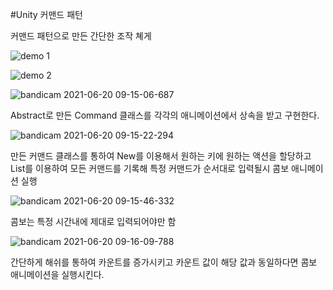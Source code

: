 #Unity 커맨드 패턴

커맨드 패턴으로 만든 간단한 조작 쳬게

![demo 1](https://user-images.githubusercontent.com/39051679/122658507-17912b00-d1a9-11eb-9200-00d8a5e9c918.gif)

![demo 2](https://user-images.githubusercontent.com/39051679/122658508-1d870c00-d1a9-11eb-882f-cf0f42a8463f.gif)


![bandicam 2021-06-20 09-15-06-687](https://user-images.githubusercontent.com/39051679/122658514-2e378200-d1a9-11eb-816f-db2ad707e5fc.jpg)

Abstract로 만든 Command 클래스를 각각의 애니메이션에서 상속을 받고 구현한다.

![bandicam 2021-06-20 09-15-22-294](https://user-images.githubusercontent.com/39051679/122658526-54f5b880-d1a9-11eb-9f77-8272900673dd.jpg)

만든 커맨드 클래스를 통하여 New를 이용해서 원하는 키에 원하는 액션을 할당하고 List를 이용하여 모든 커맨드를 기록해 특정 커맨드가 순서대로 입력될시 콤보 애니메이션 실행

![bandicam 2021-06-20 09-15-46-332](https://user-images.githubusercontent.com/39051679/122658542-84a4c080-d1a9-11eb-9e8d-608e7888e6f7.jpg)

콤보는 특정 시간내에 제대로 입력되어야만 함

![bandicam 2021-06-20 09-16-09-788](https://user-images.githubusercontent.com/39051679/122658549-97b79080-d1a9-11eb-99fd-c65b574f2ff3.jpg)

간단하게 해쉬를 통하여 카운트를 증가시키고 카운트 값이 해당 값과 동일하다면 콤보 애니메이션을 실행시킨다.

